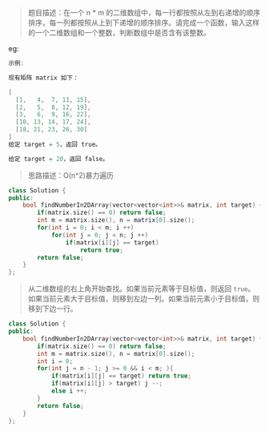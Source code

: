 > 题目描述：在一个 n * m 的二维数组中，每一行都按照从左到右递增的顺序排序，每一列都按照从上到下递增的顺序排序。请完成一个函数，输入这样的一个二维数组和一个整数，判断数组中是否含有该整数。
>

eg:

```java
示例:

现有矩阵 matrix 如下：

[
  [1,   4,  7, 11, 15],
  [2,   5,  8, 12, 19],
  [3,   6,  9, 16, 22],
  [10, 13, 14, 17, 24],
  [18, 21, 23, 26, 30]
]
给定 target = 5，返回 true。

给定 target = 20，返回 false。
```

> 思路描述：O(n^2)暴力遍历
>

```C++
class Solution {
public:
    bool findNumberIn2DArray(vector<vector<int>>& matrix, int target) {
        if(matrix.size() == 0) return false;
        int m = matrix.size(), n = matrix[0].size();
        for(int i = 0; i < m; i ++)
            for(int j = 0; j < n; j ++)
                if(matrix[i][j] == target)
                    return true;
        return false;
    }
};
```

> 从二维数组的右上角开始查找。如果当前元素等于目标值，则返回 `true`。如果当前元素大于目标值，则移到左边一列。如果当前元素小于目标值，则移到下边一行。

```C++
class Solution {
public:
    bool findNumberIn2DArray(vector<vector<int>>& matrix, int target) {
        if(matrix.size() == 0) return false;
        int m = matrix.size(), n = matrix[0].size();
        int i = 0;
        for(int j = n - 1; j >= 0 && i < m; ){
            if(matrix[i][j] == target) return true;
            if(matrix[i][j] > target) j --;
            else i ++;
        }
        return false;
    }
};
```


